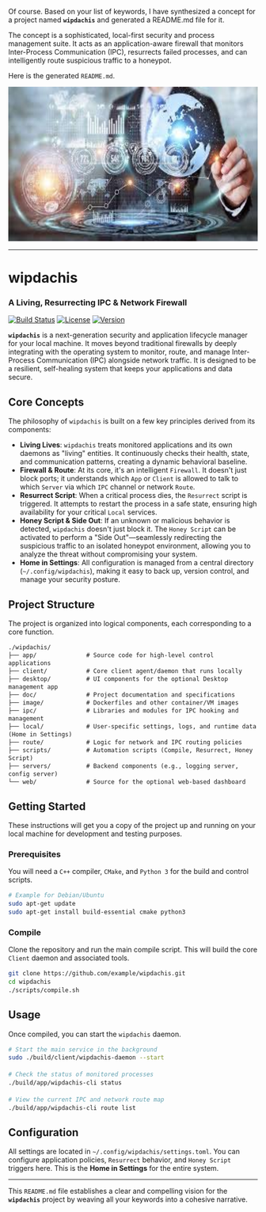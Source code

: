 Of course. Based on your list of keywords, I have synthesized a concept for a project named **`wipdachis`** and generated a README.md file for it.

The concept is a sophisticated, local-first security and process management suite. It acts as an application-aware firewall that monitors Inter-Process Communication (IPC), resurrects failed processes, and can intelligently route suspicious traffic to a honeypot.

Here is the generated `README.md`.

<img src="./matrix/cec/image/logon.jpeg" width="512" height="312">

---

# wipdachis
### A Living, Resurrecting IPC & Network Firewall

[![Build Status](https://img.shields.io/badge/build-passing-brightgreen)](https://github.com/example/wipdachis)
[![License](https://img.shields.io/badge/license-MIT-blue)](https://opensource.org/licenses/MIT)
[![Version](https://img.shields.io/badge/version-0.1.0--alpha-orange)](./wipdachis)

**`wipdachis`** is a next-generation security and application lifecycle manager for your local machine. It moves beyond traditional firewalls by deeply integrating with the operating system to monitor, route, and manage Inter-Process Communication (IPC) alongside network traffic. It is designed to be a resilient, self-healing system that keeps your applications and data secure.

## Core Concepts

The philosophy of `wipdachis` is built on a few key principles derived from its components:

*   **Living Lives**: `wipdachis` treats monitored applications and its own daemons as "living" entities. It continuously checks their health, state, and communication patterns, creating a dynamic behavioral baseline.
*   **Firewall & Route**: At its core, it's an intelligent `Firewall`. It doesn't just block ports; it understands which `App` or `Client` is allowed to talk to which `Server` via which `IPC` channel or network `Route`.
*   **Resurrect Script**: When a critical process dies, the `Resurrect` script is triggered. It attempts to restart the process in a safe state, ensuring high availability for your critical `Local` services.
*   **Honey Script & Side Out**: If an unknown or malicious behavior is detected, `wipdachis` doesn't just block it. The `Honey Script` can be activated to perform a "Side Out"—seamlessly redirecting the suspicious traffic to an isolated honeypot environment, allowing you to analyze the threat without compromising your system.
*   **Home in Settings**: All configuration is managed from a central directory (`~/.config/wipdachis`), making it easy to back up, version control, and manage your security posture.

## Project Structure

The project is organized into logical components, each corresponding to a core function.

```
./wipdachis/
├── app/              # Source code for high-level control applications
├── client/           # Core client agent/daemon that runs locally
├── desktop/          # UI components for the optional Desktop management app
├── doc/              # Project documentation and specifications
├── image/            # Dockerfiles and other container/VM images
├── ipc/              # Libraries and modules for IPC hooking and management
├── local/            # User-specific settings, logs, and runtime data (Home in Settings)
├── route/            # Logic for network and IPC routing policies
├── scripts/          # Automation scripts (Compile, Resurrect, Honey Script)
├── servers/          # Backend components (e.g., logging server, config server)
└── web/              # Source for the optional web-based dashboard
```

## Getting Started

These instructions will get you a copy of the project up and running on your local machine for development and testing purposes.

### Prerequisites

You will need a `C++` compiler, `CMake`, and `Python 3` for the build and control scripts.

```bash
# Example for Debian/Ubuntu
sudo apt-get update
sudo apt-get install build-essential cmake python3
```

### Compile

Clone the repository and run the main compile script. This will build the core `Client` daemon and associated tools.

```bash
git clone https://github.com/example/wipdachis.git
cd wipdachis
./scripts/compile.sh
```

## Usage

Once compiled, you can start the `wipdachis` daemon.

```bash
# Start the main service in the background
sudo ./build/client/wipdachis-daemon --start

# Check the status of monitored processes
./build/app/wipdachis-cli status

# View the current IPC and network route map
./build/app/wipdachis-cli route list
```

## Configuration

All settings are located in `~/.config/wipdachis/settings.toml`. You can configure application policies, `Resurrect` behavior, and `Honey Script` triggers here. This is the **Home in Settings** for the entire system.

---
This `README.md` file establishes a clear and compelling vision for the **`wipdachis`** project by weaving all your keywords into a cohesive narrative.